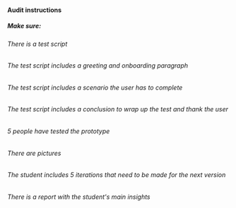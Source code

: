#### Audit instructions

##### Make sure: 

###### There is a test script
###### The test script includes a greeting and onboarding paragraph
###### The test script includes a scenario the user has to complete
###### The test script includes a conclusion to wrap up the test and thank the user
###### 5 people have tested the prototype
###### There are pictures
###### The student includes 5 iterations that need to be made for the next version
###### There is a report with the student's main insights